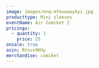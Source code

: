 ```yaml
---
image: images/enq-mfeuwaaykyi.jpg
producttype: Mini sleeves
eventName: Air Comiket 2
pricings:
  - quantity: 1
    price: 25
onsale: true
asin: Rtsvs9KHy
merchandise: comiket
---
```

